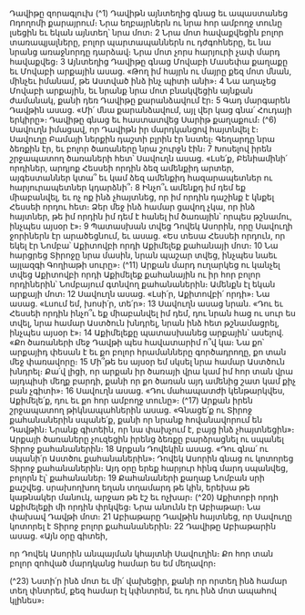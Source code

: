 
Դավիթը զորագլուխ
(^1) Դավիթն այնտեղից գնաց եւ ապաստանեց Ոդողոմի քարայրում։ Նրա եղբայրներն ու նրա հոր ամբողջ տունը
լսեցին եւ եկան այնտեղ՝ նրա մոտ։ 2 Նրա մոտ հավաքվեցին բոլոր տառապյալները, բոլոր պարտապաններն ու
դժգոհները, եւ նա նրանց առաջնորդը դարձավ։ Նրա մոտ չորս հարյուրի չափ մարդ հավաքվեց։ 3 Այնտեղից Դավիթը
գնաց Մովաբի Մասեփա քաղաքը եւ Մովաբի արքային ասաց. «Թող իմ հայրն ու մայրը քեզ մոտ մնան, մինչեւ իմանամ,
թե Աստված ինձ ինչ պիտի անի»։ 4 Նա աղաչեց Մովաբի արքային, եւ նրանք նրա մոտ բնակվեցին այնքան ժամանակ,
քանի դեռ Դավիթը քարանձավում էր։ 5 Գադ մարգարեն Դավթին ասաց. «Մի՛ մնա քարանձավում, այլ վեր կաց գնա՛
Հուդայի երկիրը»։ Դավիթը գնաց եւ հաստատվեց Սարիթ քաղաքում։
(^6) Սավուղն իմացավ, որ Դավիթն իր մարդկանցով հայտնվել է։ Սավուղը Բամայի ներքին դաշտի բլրին էր նստել։
Գեղարդը նրա ձեռքին էր, եւ բոլոր ծառաները նրա շուրջն էին։ 7 Խոսելով իրեն շրջապատող ծառաների հետ՝ Սավուղն
ասաց. «Լսե՛ք, Բենիամինի՛ որդիներ, արդյոք Հեսսեի որդին ձեզ ամենքիդ արտեր, այգեստաններ կտա՞ եւ կամ ձեզ
ամենքիդ հազարապետներ ու հարյուրապետներ կդարձնի՞։ 8 Ինչո՞ւ ամենքդ իմ դեմ եք միաբանվել, եւ ոչ ոք ինձ
չհայտնեց, որ իմ որդին դաշինք է կնքել Հեսսեի որդու հետ։ Ձեր մեջ ինձ համար ցավող չկա, որ ինձ հայտներ, թե իմ
որդին իմ դեմ է հանել իմ ծառային՝ որպես թշնամու, ինչպես այսօր է»։ 9 Պատասխան տվեց Դովեկ Ասորին, որը Սավուղի
ջորիներն էր արածեցնում, եւ ասաց. «Ես տեսա Հեսսեի որդուն, որ եկել էր Նոմբա՝ Աքիտովբի որդի Աքիմելեք քահանայի
մոտ։ 10 Նա հարցրեց Տիրոջը նրա մասին, նրան պաշար տվեց, ինչպես նաեւ այլազգի Գողիաթի սուրը»։
(^11) Արքան մարդ ուղարկեց ու կանչել տվեց Աքիտովբի որդի Աքիմելեք քահանային ու իր հոր բոլոր որդիներին՝
Նոմբայում գտնվող քահանաներին։ Ամենքն էլ եկան արքայի մոտ։ 12 Սավուղն ասաց. «Լսի՛ր, Աքիտովբի՛ որդի»։ Նա
ասաց. «Լսում եմ, խոսի՛ր, տե՛ր»։ 13 Սավուղն ասաց նրան. «Դու եւ Հեսսեի որդին ինչո՞ւ եք միաբանվել իմ դեմ, դու նրան
հաց ու սուր ես տվել, նրա համար Աստծուն խնդրել, նրան ինձ հետ թշնամացրել, ինչպես այսօր է»։ 14 Աքիմելեքը
պատասխանեց արքային՝ ասելով. «Քո ծառաների մեջ Դավթի պես հավատարիմ ո՞վ կա։ Նա քո՝ արքայիդ փեսան է եւ
քո բոլոր հրամանները գործադրողը, քո տան մեջ փառավորը։ 15 Մի՞թե ես այսօր եմ սկսել նրա համար Աստծուն խնդրել։
Քա՛վ լիցի, որ արքան իր ծառայի վրա կամ իմ հոր տան վրա այդպիսի մեղք բարդի, քանի որ քո ծառան այդ ամենից շատ
կամ քիչ բան չգիտի»։ 16 Սավուղն ասաց. «Դու մահապատժի կենթարկվես, Աքիմելե՛ք, դու եւ քո հոր ամբողջ տունը»։
(^17) Արքան իրեն շրջապատող թիկնապահներին ասաց. «Գնացե՛ք ու Տիրոջ քահանաներին սպանե՛ք, քանի որ նրանք
հովանավորում են Դավթին։ Նրանք գիտեին, որ նա փախչում է, բայց ինձ չհայտնեցին»։ Արքայի ծառաները չուզեցին
իրենց ձեռքը բարձրացնել ու սպանել Տիրոջ քահանաներին։ 18 Արքան Դովեկին ասաց. «Դու գնա՛ ու սպանի՛ր Աստծու
քահանաներին»։ Դովեկ Ասորին գնաց ու կոտորեց Տիրոջ քահանաներին։ Այդ օրը երեք հարյուր հինգ մարդ սպանվեց,
բոլորն էլ՝ քահանաներ։ 19 Քահանաների քաղաք Նոմբան սրի քաշվեց. սրախողխող եղան տղամարդ թե կին, երեխա թե
կաթնակեր մանուկ, արջառ թե էշ եւ ոչխար։
(^20) Աքիտոբի որդի Աքիմելեքի մի որդին փրկվեց։ Նրա անունն էր Աբիաթար։ Նա փախավ Դավթի մոտ։ 21 Աբիաթարը
Դավթին հայտնեց, որ Սավուղը կոտորել է Տիրոջ բոլոր քահանաներին։ 22 Դավիթը Աբիաթարին ասաց. «Այն օրը գիտեի,


որ Դովեկ Ասորին անպայման կհայտնի Սավուղին։ Քո հոր տան բոլոր զոհված մարդկանց համար ես եմ մեղավոր։

(^23) Նստի՛ր ինձ մոտ եւ մի՛ վախեցիր, քանի որ որտեղ ինձ համար տեղ փնտրեմ, քեզ համար էլ կփնտրեմ, եւ դու ինձ մոտ
ապահով կլինես»։
